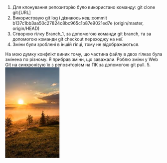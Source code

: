 1. Для клонування репозиторію було використано команду: git clone git:[URL]
2. Використовую git log і дізнаюсь кеш:commit b137c1bb3aa50c27824c8bc965c1b87e9021ed7e (origin/master, origin/HEAD)
3. Створюю гілку Branch_1, за допомогою команди git branch, та за допомогою команди git checkout переходжу на неї.
4. Зміни були зроблені в іншій гілці, тому не відображаються.

На мою думку конфлікт виник тому, що частина файлу в двох гілках була змінена по різному. Я прибрав зміни, що заважали. Роблю зміни у Web Git на синхронізую їх з репозиторієм на ПК за допомогою git pull.
5. ![img](https://github.com/IK-31-zdebeliak/IK_31_zdebeljak/blob/master/images/img.jfif)
